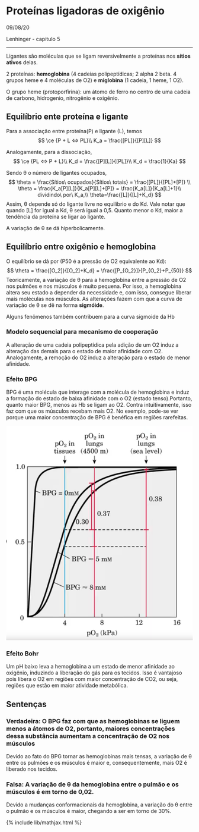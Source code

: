 # Proteínas ligadoras de oxigênio

09/08/20

Lenhinger - capitulo 5

----

Ligantes são moléculas que se ligam reversivelmente a proteínas nos **sítios ativos** delas.

2 proteínas: **hemoglobina** (4 cadeias polipeptídicas; 2 alpha 2 beta. 4 grupos heme e 4 moléculas de O2) e **miglobina** (1 cadeia, 1 heme, 1 O2).

O grupo heme (protoporfirina): um átomo de ferro no centro de uma cadeia de carbono, hidrogenio, nitrogênio e oxigênio.

## Equilíbrio ente proteína e ligante 

Para a associação entre proteína(P) e ligante (L), temos
$$
\ce {P + L <=> PL}\\
K_a = \frac{[PL]}{[P][L]}
$$

Analogamente, para a dissociação,
$$
\ce {PL <=> P + L}\\
K_d = \frac{[P][L]}{[PL]}\\
K_d = \frac{1}{Ka}
$$


Sendo θ o número de ligantes ocupados,
$$
\theta = \frac{Sítios\ ocupados}{Sítios\ totais} = \frac{[PL]}{[PL]+[P]} \\
\theta = \frac{K_a[P][L]}{K_a[P][L]+[P]} = \frac{K_a[L]}{K_a[L]+1}\\
dividindo\ por\ K_a,\\
\theta=\frac{[L]}{[L]+K_d}
$$
Assim, θ depende só do ligante livre no equilíbrio e do Kd. Vale notar que quando [L] for igual a Kd, θ será igual a 0,5. Quanto menor o Kd, maior a tendência da proteína se ligar ao ligante.

A variação de θ se dá hiperbolicamente.

## Equilíbrio entre oxigênio e hemoglobina

O equilíbrio se dá por (P50 é a pressão de O2 equivalente ao Kd):
$$
\theta = \frac{[O_2]}{[O_2]+K_d} = \frac{[P_{O_2}]}{P_{O_2}+P_{50}}
$$
Teoricamente, a variação de θ para a hemoglobina entre a pressão de O2 nos pulmões e nos músculos é muito pequena. Por isso, a hemoglobina altera seu estado a depender da necessidade  e, com isso, consegue liberar mais moléculas nos músculos. As alterações fazem com que a curva de variação de θ se dê na forma **sigmóide**.

Alguns fenômenos também contribuem para a curva sigmoide da Hb

### Modelo sequencial para mecanismo de cooperação

A alteração de uma cadeia polipeptídica pela adição de um O2 induz a alteração das demais para o estado de maior afinidade com O2. Analogamente, a remoção do O2 induz a alteração para o estado de menor afinidade.

### Efeito BPG

BPG é uma molécula que interage com a molécula de hemoglobina e induz a formação do estado de baixa afinidade com o O2 (estado tenso).Portanto, quanto maior BPG, menos as Hb se ligam ao O2. Contra intuitivamente, isso faz com que os músculos recebam mais O2. No exemplo, pode-se ver porque uma maior concentração de BPG é benéfica em regiões rarefeitas.

<img src="04- Proteínas ligadoras de oxigênio.assets/image-20200809164644205.png" alt="image-20200809164644205" style="zoom: 67%;" />

### Efeito Bohr

Um pH baixo leva a hemoglobina a um estado de menor afinidade ao oxigênio, induzindo a liberação do gás para os tecidos. Isso é vantajoso pois libera o O2 em regiões com maior concentração de CO2, ou seja, regiões que estão em maior atividade metabólica.

## Sentenças

### Verdadeira: O BPG faz com que as hemoglobinas se liguem menos a átomos de O2, portanto,  maiores concentrações dessa substância aumentam a concentração de O2 nos músculos

Devido ao fato do BPG tornar as hemoglobinas mais tensas, a variação de θ entre os pulmões e os músculos é maior e, consequentemente, mais O2 é liberado nos tecidos.

### Falsa:  A variação de θ da hemoglobina entre o pulmão e os músculos é em torno de 0,02.

Devido a mudanças conformacionais da hemoglobina, a variação do θ entre o pulmão e os músculos é maior, chegando  a ser em torno de 30%.



{% include lib/mathjax.html %}